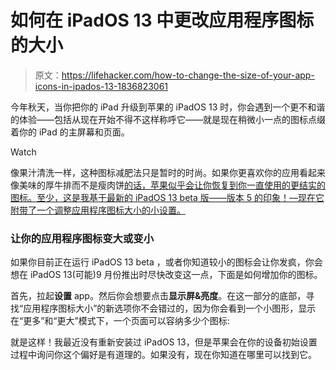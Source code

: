 # 如何在 iPadOS 13 中更改应用程序图标的大小

> 原文：<https://lifehacker.com/how-to-change-the-size-of-your-app-icons-in-ipados-13-1836823061>

今年秋天，当你把你的 iPad 升级到苹果的 iPadOS 13 时，你会遇到一个更不和谐的体验——包括从现在开始不得不这样称呼它——就是现在稍微小一点的图标点缀着你的 iPad 的主屏幕和页面。

Watch

像果汁清洗一样，这种图标减肥法只是暂时的时尚。如果你更喜欢你的应用看起来像美味的厚牛排而不是瘦肉饼[的话，苹果似乎会让你恢复到你一直使用的更结实的图标。至少，这是我基于最新的 iPadOS 13 beta 版——版本 5 的印象！—现在它附带了一个调整应用程序图标大小的小设置。](https://skillet.lifehacker.com/1827838481)

### 让你的应用程序图标变大或变小

如果你目前正在运行 iPadOS 13 beta ，或者你知道较小的图标会让你发疯，你会想在 iPadOS 13(可能)9 月份推出时尽快改变这一点，下面是如何增加你的图标。

首先，拉起**设置** app。然后你会想要点击**显示屏&亮度**。在这一部分的底部，寻找“应用程序图标大小”的新选项你不会错过的，因为你会看到一个小图形，显示在“更多”和“更大”模式下，一个页面可以容纳多少个图标:

就是这样！我最近没有重新安装过 iPadOS 13，但是苹果会在你的设备初始设置过程中询问你这个偏好是有道理的。如果没有，现在你知道在哪里可以找到它。